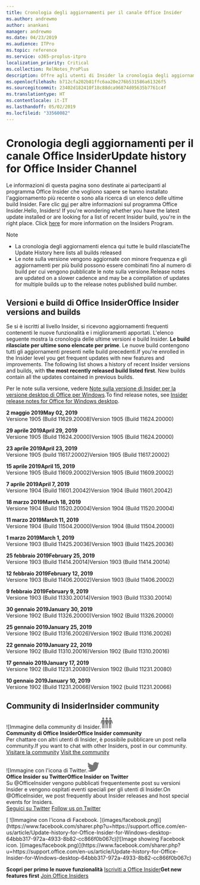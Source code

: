 ```yaml
---
title: Cronologia degli aggiornamenti per il canale Office Insider
ms.author: andrewmo
author: anankani
manager: andrewmo
ms.date: 04/23/2019
ms.audience: ITPro
ms.topic: reference
ms.service: o365-proplus-itpro
localization_priority: Critical
ms.collection: RelNotes_ProPlus
description: Offre agli utenti di Insider la cronologia degli aggiornamenti relativi alle versioni pubblicate nel circuito Insider Fast di Canale mensile per desktop Windows
ms.openlocfilehash: b712cfa202b81ffc6aa20e276b531586a61326f5
ms.sourcegitcommit: 23402d182410f18c88dca96874d05635b7761c4f
ms.translationtype: HT
ms.contentlocale: it-IT
ms.lasthandoff: 05/02/2019
ms.locfileid: "33560082"
---
```

# <a name="update-history-for-office-insider-channel"></a><span data-ttu-id="8bf21-103">Cronologia degli aggiornamenti per il canale Office Insider</span><span class="sxs-lookup"><span data-stu-id="8bf21-103">Update history for Office Insider Channel</span></span>

<span data-ttu-id="8bf21-p101">Le informazioni di questa pagina sono destinate ai partecipanti al programma Office Insider che vogliono sapere se hanno installato l'aggiornamento più recente o sono alla ricerca di un elenco delle ultime build Insider. Fare clic [qui](https://insider.office.com/) per altre informazioni sul programma Office Insider.</span><span class="sxs-lookup"><span data-stu-id="8bf21-p101">Hello, Insiders! If you're wondering whether you have the latest update installed or are looking for a list of recent Insider build, you're in the right place. Click [here](https://insider.office.com/) for more information on the Insiders Program.</span></span>

> [!NOTE]
> - <span data-ttu-id="8bf21-107">La cronologia degli aggiornamenti elenca qui tutte le build rilasciate</span><span class="sxs-lookup"><span data-stu-id="8bf21-107">The Update History here lists all builds released</span></span>
> - <span data-ttu-id="8bf21-108">Le note sulla versione vengono aggiornate con minore frequenza e gli aggiornamenti per più build possono essere combinati fino al numero di build per cui vengono pubblicate le note sulla versione.</span><span class="sxs-lookup"><span data-stu-id="8bf21-108">Release notes are updated on a slower cadence and may be a compilation of updates for multiple builds up to the release notes published build number.</span></span>



## <a name="office-insider-versions-and-builds"></a><span data-ttu-id="8bf21-109">Versioni e build di Office Insider</span><span class="sxs-lookup"><span data-stu-id="8bf21-109">Office Insider versions and builds</span></span>

<span data-ttu-id="8bf21-p102">Se si è iscritti al livello Insider, si ricevono aggiornamenti frequenti contenenti le nuove funzionalità e i miglioramenti apportati. L'elenco seguente mostra la cronologia delle ultime versioni e build Insider. **Le build rilasciate per ultime sono elencate per prime**. Le nuove build contengono tutti gli aggiornamenti presenti nelle build precedenti.</span><span class="sxs-lookup"><span data-stu-id="8bf21-p102">If you're enrolled in the Insider level you get frequent updates with new features and improvements. The following list shows a history of recent Insider versions and builds, with **the most recently released build listed first**. New builds contain all the updates contained in previous builds.</span></span> 

<span data-ttu-id="8bf21-113">Per le note sulla versione, vedere [Note sulla versione di Insider per la versione desktop di Office per Windows](https://docs.microsoft.com/it-IT/OfficeUpdates/release-notes-office-insider).</span><span class="sxs-lookup"><span data-stu-id="8bf21-113">To find release notes, see [Insider release notes for Office for Windows desktop](https://docs.microsoft.com/it-IT/OfficeUpdates/release-notes-office-insider).</span></span>

[//]: # (NON RIMUOVERE)

<span data-ttu-id="8bf21-115">**2 maggio 2019**</span><span class="sxs-lookup"><span data-stu-id="8bf21-115">**May 02, 2019**</span></span><br/>
<span data-ttu-id="8bf21-116">Versione 1905 (Build 11629.20008)</span><span class="sxs-lookup"><span data-stu-id="8bf21-116">Version 1905 (Build 11624.20000)</span></span><br/>

<span data-ttu-id="8bf21-117">**29 aprile 2019**</span><span class="sxs-lookup"><span data-stu-id="8bf21-117">**April 29, 2019**</span></span><br/>
<span data-ttu-id="8bf21-118">Versione 1905 (Build 11624.20000)</span><span class="sxs-lookup"><span data-stu-id="8bf21-118">Version 1905 (Build 11624.20000)</span></span><br/>

<span data-ttu-id="8bf21-119">**23 aprile 2019**</span><span class="sxs-lookup"><span data-stu-id="8bf21-119">**April 23, 2019**</span></span><br/> <span data-ttu-id="8bf21-120">Versione 1905 (build 11617.20002)</span><span class="sxs-lookup"><span data-stu-id="8bf21-120">Version 1905 (Build 11617.20002)</span></span><br/>

<span data-ttu-id="8bf21-121">**15 aprile 2019**</span><span class="sxs-lookup"><span data-stu-id="8bf21-121">**April 15, 2019**</span></span><br/> <span data-ttu-id="8bf21-122">Versione 1905 (Build 11609.20002)</span><span class="sxs-lookup"><span data-stu-id="8bf21-122">Version 1905 (Build 11609.20002)</span></span><br/>

<span data-ttu-id="8bf21-123">**7 aprile 2019**</span><span class="sxs-lookup"><span data-stu-id="8bf21-123">**April 7, 2019**</span></span><br/> <span data-ttu-id="8bf21-124">Versione 1904 (Build 11601.20042)</span><span class="sxs-lookup"><span data-stu-id="8bf21-124">Version 1904 (Build 11601.20042)</span></span><br/>

<span data-ttu-id="8bf21-125">**18 marzo 2019**</span><span class="sxs-lookup"><span data-stu-id="8bf21-125">**March 18, 2019**</span></span><br/> <span data-ttu-id="8bf21-126">Versione 1904 (Build 11520.20004)</span><span class="sxs-lookup"><span data-stu-id="8bf21-126">Version 1904 (Build 11520.20004)</span></span><br/>

<span data-ttu-id="8bf21-127">**11 marzo 2019**</span><span class="sxs-lookup"><span data-stu-id="8bf21-127">**March 11, 2019**</span></span><br/> <span data-ttu-id="8bf21-128">Versione 1904 (Build 11504.20000)</span><span class="sxs-lookup"><span data-stu-id="8bf21-128">Version 1904 (Build 11504.20000)</span></span><br/>

<span data-ttu-id="8bf21-129">**1 marzo 2019**</span><span class="sxs-lookup"><span data-stu-id="8bf21-129">**March 1, 2019**</span></span><br/> <span data-ttu-id="8bf21-130">Versione 1903 (Build 11425.20036)</span><span class="sxs-lookup"><span data-stu-id="8bf21-130">Version 1903 (Build 11425.20036)</span></span><br/> 

<span data-ttu-id="8bf21-131">**25 febbraio 2019**</span><span class="sxs-lookup"><span data-stu-id="8bf21-131">**February 25, 2019**</span></span><br/> <span data-ttu-id="8bf21-132">Versione 1903 (Build 11414.20014)</span><span class="sxs-lookup"><span data-stu-id="8bf21-132">Version 1903 (Build 11414.20014)</span></span><br/> 

<span data-ttu-id="8bf21-133">**12 febbraio 2019**</span><span class="sxs-lookup"><span data-stu-id="8bf21-133">**February 12, 2019**</span></span><br/> <span data-ttu-id="8bf21-134">Versione 1903 (Build 11406.20002)</span><span class="sxs-lookup"><span data-stu-id="8bf21-134">Version 1903 (Build 11406.20002)</span></span><br/> 

<span data-ttu-id="8bf21-135">**9 febbraio 2019**</span><span class="sxs-lookup"><span data-stu-id="8bf21-135">**February 9, 2019**</span></span><br/> <span data-ttu-id="8bf21-136">Versione 1903 (Build 11330.20014)</span><span class="sxs-lookup"><span data-stu-id="8bf21-136">Version 1903 (Build 11330.20014)</span></span><br/> 

<span data-ttu-id="8bf21-137">**30 gennaio 2019**</span><span class="sxs-lookup"><span data-stu-id="8bf21-137">**January 30, 2019**</span></span><br/> <span data-ttu-id="8bf21-138">Versione 1902 (Build 11326.20000)</span><span class="sxs-lookup"><span data-stu-id="8bf21-138">Version 1902 (Build 11326.20000)</span></span><br/> 

<span data-ttu-id="8bf21-139">**25 gennaio 2019**</span><span class="sxs-lookup"><span data-stu-id="8bf21-139">**January 25, 2019**</span></span><br/> <span data-ttu-id="8bf21-140">Versione 1902 (Build 11316.20026)</span><span class="sxs-lookup"><span data-stu-id="8bf21-140">Version 1902 (Build 11316.20026)</span></span><br/> 

<span data-ttu-id="8bf21-141">**22 gennaio 2019**</span><span class="sxs-lookup"><span data-stu-id="8bf21-141">**January 22, 2019**</span></span><br/> <span data-ttu-id="8bf21-142">Versione 1902 (Build 11310.20016)</span><span class="sxs-lookup"><span data-stu-id="8bf21-142">Version 1902 (Build 11310.20016)</span></span><br/> 

<span data-ttu-id="8bf21-143">**17 gennaio 2019**</span><span class="sxs-lookup"><span data-stu-id="8bf21-143">**January 17, 2019**</span></span><br/> <span data-ttu-id="8bf21-144">Versione 1902 (Build 11231.20080)</span><span class="sxs-lookup"><span data-stu-id="8bf21-144">Version 1902 (Build 11231.20080)</span></span><br/>

<span data-ttu-id="8bf21-145">**10 gennaio 2019**</span><span class="sxs-lookup"><span data-stu-id="8bf21-145">**January 10, 2019**</span></span><br/> <span data-ttu-id="8bf21-146">Versione 1902 (Build 11231.20066)</span><span class="sxs-lookup"><span data-stu-id="8bf21-146">Version 1902 (build 11231.20066)</span></span><br/> 


## <a name="insider-community"></a><span data-ttu-id="8bf21-147">Community di Insider</span><span class="sxs-lookup"><span data-stu-id="8bf21-147">Insider community</span></span>

<span data-ttu-id="8bf21-148">![Immagine della community di Insider.</span><span class="sxs-lookup"><span data-stu-id="8bf21-148">![Image showing insider community.</span></span> ](images/insidercommunity.png) <br/>
<span data-ttu-id="8bf21-149">**Community di Office Insider**</span><span class="sxs-lookup"><span data-stu-id="8bf21-149">**Office Insider community**</span></span><br/> <span data-ttu-id="8bf21-150">Per chattare con altri utenti di Insider, è possibile pubblicare un post nella community.</span><span class="sxs-lookup"><span data-stu-id="8bf21-150">If you want to chat with other Insiders, post in our community.</span></span><br/><span data-ttu-id="8bf21-151"> 
[Visitare la community](https://go.microsoft.com/fwlink/?linkid=843493)</span><span class="sxs-lookup"><span data-stu-id="8bf21-151"> 
[Visit the community](https://go.microsoft.com/fwlink/?linkid=843493)</span></span><br/> 

<span data-ttu-id="8bf21-152">![Immagine con l'icona di Twitter.</span><span class="sxs-lookup"><span data-stu-id="8bf21-152">![Image showing twitter icon.</span></span> ](images/twitter.png)<br/>
<span data-ttu-id="8bf21-153">**Office Insider su Twitter**</span><span class="sxs-lookup"><span data-stu-id="8bf21-153">**Office Insider on Twitter**</span></span><br/> <span data-ttu-id="8bf21-154">Su @OfficeInsider vengono pubblicati frequentemente post su versioni Insider e vengono ospitati eventi speciali per gli utenti di Insider.</span><span class="sxs-lookup"><span data-stu-id="8bf21-154">On @OfficeInsider, we post frequently about Insider releases and host special events for Insiders.</span></span><br/><span data-ttu-id="8bf21-155"> 
[Seguici su Twitter](https://go.microsoft.com/fwlink/?linkid=717717)</span><span class="sxs-lookup"><span data-stu-id="8bf21-155"> 
[Follow us on Twitter](https://go.microsoft.com/fwlink/?linkid=717717)</span></span><br/> 

<span data-ttu-id="8bf21-156">
  [
  ![Immagine con l'icona di Facebook. ](images/facebook.png)](https://www.facebook.com/sharer.php?u=https://support.office.com/en-us/article/Update-history-for-Office-Insider-for-Windows-desktop-64bbb317-972a-4933-8b82-cc866f0b067c)</span><span class="sxs-lookup"><span data-stu-id="8bf21-156">[![Image showing Facebook icon. ](images/facebook.png)](https://www.facebook.com/sharer.php?u=https://support.office.com/en-us/article/Update-history-for-Office-Insider-for-Windows-desktop-64bbb317-972a-4933-8b82-cc866f0b067c)</span></span>


<span data-ttu-id="8bf21-157">**Scopri per primo le nuove funzionalità**
[Iscriviti a Office Insider](https://insider.office.com/)</span><span class="sxs-lookup"><span data-stu-id="8bf21-157">**Get new features first**
[Join Office Insiders](https://insider.office.com/)</span></span>